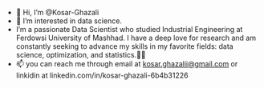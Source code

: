 - 👋 Hi, I’m @Kosar-Ghazali
- 👀 I’m interested in data science.
- I’m a passionate Data Scientist who studied Industrial Engineering at Ferdowsi University of Mashhad. I have a deep love for research and am constantly seeking to advance my skills in my favorite fields: data science, optimization, and statistics.👩‍💻
- 📫 you can reach me through email at kosar.ghazalii@gmail.com or linkidin at linkedin.com/in/kosar-ghazali-6b4b31226

<!---
Kosar-Ghazali/Kosar-Ghazali is a ✨ special ✨ repository because its `README.md` (this file) appears on your GitHub profile.
You can click the Preview link to take a look at your changes.
--->
